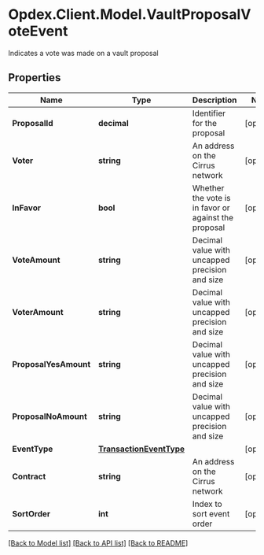 # Opdex.Client.Model.VaultProposalVoteEvent
Indicates a vote was made on a vault proposal

## Properties

Name | Type | Description | Notes
------------ | ------------- | ------------- | -------------
**ProposalId** | **decimal** | Identifier for the proposal | [optional] 
**Voter** | **string** | An address on the Cirrus network | [optional] 
**InFavor** | **bool** | Whether the vote is in favor or against the proposal | [optional] 
**VoteAmount** | **string** | Decimal value with uncapped precision and size | [optional] 
**VoterAmount** | **string** | Decimal value with uncapped precision and size | [optional] 
**ProposalYesAmount** | **string** | Decimal value with uncapped precision and size | [optional] 
**ProposalNoAmount** | **string** | Decimal value with uncapped precision and size | [optional] 
**EventType** | [**TransactionEventType**](TransactionEventType.md) |  | [optional] 
**Contract** | **string** | An address on the Cirrus network | [optional] 
**SortOrder** | **int** | Index to sort event order | [optional] 

[[Back to Model list]](../README.md#documentation-for-models) [[Back to API list]](../README.md#documentation-for-api-endpoints) [[Back to README]](../README.md)

